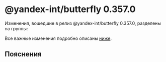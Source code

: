 # @yandex-int/butterfly 0.357.0

<!-- ЧЕЛОВЕЧЕСКОЕ ВСТУПЛЕНИЕ -->

Изменения, вошедшие в релиз @yandex-int/butterfly 0.357.0, разделены на группы:

Все важные изменения подробно описаны [ниже](#Пояснения).

## Пояснения


